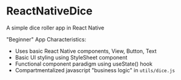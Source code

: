 # ReactNativeDice
A simple dice roller app in React Native

"Beginner" App Characteristics:
- Uses basic React Native components, View, Button, Text
- Basic UI styling using StyleSheet component
- Functional component paradigm using useState() hook
- Compartmentalized javascript "business logic" in `utils/dice.js`
